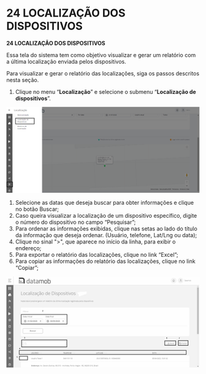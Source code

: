 # 24 LOCALIZAÇÃO DOS DISPOSITIVOS

**24 LOCALIZAÇÃO DOS DISPOSITIVOS**

Essa tela do sistema tem como objetivo visualizar e gerar um relatório com a última localização enviada pelos dispositivos.

Para visualizar e gerar o relatório das localizações, siga os passos descritos nesta seção.

1. Clique no menu “**Localização**” e selecione o submenu “**Localização de dispositivos**”.

![](<.gitbook/assets/0 (2).png>)

1. Selecione as datas que deseja buscar para obter informações e clique no botão Buscar;
2. Caso queira visualizar a localização de um dispositivo específico, digite o número do dispositivo no campo “Pesquisar”;
3. Para ordenar as informações exibidas, clique nas setas ao lado do título da informação que deseja ordenar. (Usuário, telefone, Lat/Lng ou data);
4. Clique no sinal ">", que aparece no início da linha, para exibir o endereço;
5. Para exportar o relatório das localizações, clique no link “Excel”;
6. Para copiar as informações do relatório das localizações, clique no link “Copiar”;

![](<.gitbook/assets/1 (2).png>)
